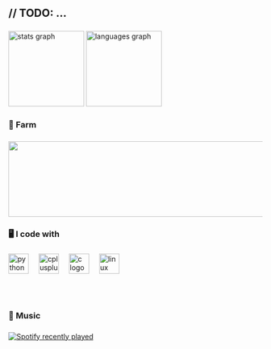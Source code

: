<h2 align="left">// TODO: ...</h2>

###

<div align="left">
  <img src="https://github-readme-stats.vercel.app/api?username=Gyupil&hide_title=true&hide_rank=false&show_icons=true&include_all_commits=true&count_private=true&disable_animations=true&theme=onedark&locale=en&hide_border=false&order=1&custom_title=Status" height="150" alt="stats graph"  />
  <img src="https://github-readme-stats.vercel.app/api/top-langs?username=Gyupil&locale=en&hide_title=false&layout=compact&card_width=320&langs_count=5&theme=onedark&hide_border=false&order=2" height="150" alt="languages graph"  />
</div>

###

<h3 align="left">🏡 Farm</h4>

###

<a href="https://www.gitanimals.org/en_US?utm_medium=image&utm_source=Gyupil&utm_content=line">
  <img
    src="https://render.gitanimals.org/lines/Gyupil?pet-id=772099275522125060"
    width="600"
    height="150"
  />
</a>

###

<h3 align="left">🖥️ I code with</h3>

###

<div align="left">
  <img src="https://cdn.jsdelivr.net/gh/devicons/devicon/icons/python/python-original.svg" height="40" alt="python logo"  />
  <img width="12" />
  <img src="https://cdn.jsdelivr.net/gh/devicons/devicon/icons/cplusplus/cplusplus-plain.svg" height="40" alt="cplusplus logo"  />
  <img width="12" />
  <img src="https://cdn.jsdelivr.net/gh/devicons/devicon/icons/c/c-line.svg" height="40" alt="c logo"  />
  <img width="12" />
  <img src="https://cdn.jsdelivr.net/gh/devicons/devicon/icons/linux/linux-original.svg" height="40" alt="linux logo"  />
</div>

###

<h3 align="left">ㅤ</h3>

###

<h3 align="left">🎵 Music</h4>

###

<div align="left">
  <a href="https://open.spotify.com/user/31cnxhkehxwlkuo7zcccsxqr3dka">
    <img src="https://spotify-recently-played-readme.vercel.app/api?user=31cnxhkehxwlkuo7zcccsxqr3dka&count=3&unique=true" alt="Spotify recently played"  />
  </a>
</div>

###
